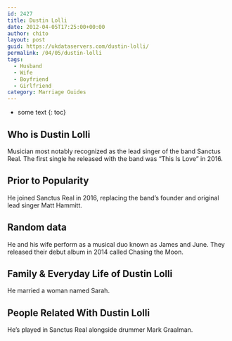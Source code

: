```yaml
---
id: 2427
title: Dustin Lolli
date: 2012-04-05T17:25:00+00:00
author: chito
layout: post
guid: https://ukdataservers.com/dustin-lolli/
permalink: /04/05/dustin-lolli
tags:
  - Husband
  - Wife
  - Boyfriend
  - Girlfriend
category: Marriage Guides
---
```


* some text
{: toc}


## Who is  Dustin Lolli
                  
                  
                  
Musician most notably recognized as the lead singer of the band Sanctus Real. The first single he released with the band was &#8220;This Is Love&#8221; in 2016.
                  
                
                
                
## Prior to Popularity 
                  
                  
                  
He joined Sanctus Real in 2016, replacing the band&#8217;s founder and original lead singer Matt Hammitt.
                  
                
                
                
## Random data 
                  
                  
                  
He and his wife perform as a musical duo known as James and June. They released their debut album in 2014 called Chasing the Moon.
                  
                
                
                
## Family & Everyday Life of Dustin Lolli
                  
                  
                  
He married a woman named Sarah.
                  
                
                
                
## People Related With  Dustin Lolli
                  
                  
                  
He&#8217;s played in Sanctus Real alongside drummer Mark Graalman.
                  
                
              
            
          
          
          
    
    
  
